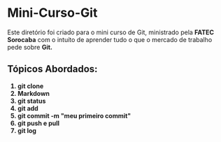 # Mini-Curso-Git    
<p>Este diretório foi criado para o mini curso de Git, ministrado pela <b>FATEC Sorocaba</b> com o intuíto de aprender tudo o que o mercado de trabalho pede sobre <b>Git<b>.</p>

<h2>Tópicos Abordados:</h2>
<ol>
<li>git clone</li>
<li>Markdown</li>
<li>git status</li>
<li>git add</li>
<li>git commit -m "meu primeiro commit"</li>
<li>git push e pull</li>
<li>git log</li>

</ol>